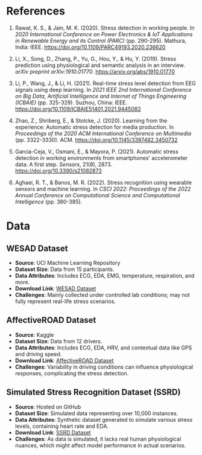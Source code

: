 # References

1. Rawat, K. S., & Jain, M. K. (2020). Stress detection in working people. In *2020 International Conference on Power Electronics & IoT Applications in Renewable Energy and its Control (PARC)* (pp. 290-295). Mathura, India: IEEE. https://doi.org/10.1109/PARC49193.2020.236620

2. Li, X., Song, D., Zhang, P., Yu, G., Hou, Y., & Hu, Y. (2019). Stress prediction using physiological and semantic analysis in an interview. *arXiv preprint arXiv:1910.01770*. https://arxiv.org/abs/1910.01770

3. Li, P., Wang, J., & Li, H. (2021). Real-time stress level detection from EEG signals using deep learning. In *2021 IEEE 2nd International Conference on Big Data, Artificial Intelligence and Internet of Things Engineering (ICBAIE)* (pp. 325-329). Suzhou, China: IEEE. https://doi.org/10.1109/ICBAIE51401.2021.9445082

4. Zhao, Z., Shriberg, E., & Stolcke, J. (2020). Learning from the experience: Automatic stress detection for media production. In *Proceedings of the 2020 ACM International Conference on Multimedia* (pp. 3322-3330). ACM. https://doi.org/10.1145/3397482.3450732

5. Garcia-Ceja, V., Osmani, E., & Mayora, P. (2021). Automatic stress detection in working environments from smartphones' accelerometer data: A first step. *Sensors*, 21(8), 2873. https://doi.org/10.3390/s21082873

6. Aghaei, R. T., & Banos, M. R. (2022). Stress recognition using wearable sensors and machine learning. In *CSCI 2022: Proceedings of the 2022 Annual Conference on Computational Science and Computational Intelligence* (pp. 380-385).



# Data
## WESAD Dataset
- **Source**: UCI Machine Learning Repository
- **Dataset Size**: Data from 15 participants.
- **Data Attributes**: Includes ECG, EDA, EMG, temperature, respiration, and more.
- **Download Link**: [WESAD Dataset](https://archive.ics.uci.edu/ml/datasets/WESAD+-+Wearable+Stress+and+Affect+Detection)
- **Challenges**: Mainly collected under controlled lab conditions; may not fully represent real-life stress scenarios.

## AffectiveROAD Dataset
- **Source**: Kaggle
- **Dataset Size**: Data from 12 drivers.
- **Data Attributes**: Includes ECG, EDA, HRV, and contextual data like GPS and driving speed.
- **Download Link**: [AffectiveROAD Dataset](https://www.kaggle.com/datasets)
- **Challenges**: Variability in driving conditions can influence physiological responses, complicating the stress detection.

## Simulated Stress Recognition Dataset (SSRD)
- **Source**: Hosted on GitHub
- **Dataset Size**: Simulated data representing over 10,000 instances.
- **Data Attributes**: Synthetic dataset generated to simulate various stress levels, containing heart rate and EDA.
- **Download Link**: [SSRD Dataset](https://github.com/exampleuser/ssrd)
- **Challenges**: As data is simulated, it lacks real human physiological nuances, which might affect model performance in actual scenarios.
